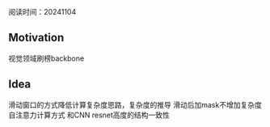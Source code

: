 
阅读时间：20241104

## Motivation
视觉领域刷榜backbone


## Idea
滑动窗口的方式降低计算复杂度思路，复杂度的推导
滑动后加mask不增加复杂度自注意力计算方式
和CNN resnet高度的结构一致性